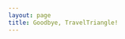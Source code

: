 ```yaml
---
layout: page
title: Goodbye, TravelTriangle!
---
```


<link href="https://fonts.googleapis.com/css?family=Caveat" rel="stylesheet">

<style type="text/css">
  #messageContainer {
    font-family: 'Caveat';
    font-size: 1.7rem;
  }
  /* code for animated blinking cursor */
  .typed-cursor{
      opacity: 1;
      font-weight: 100;
      font-size: 1.6rem;
      -webkit-animation: blink 0.7s infinite;
      -moz-animation: blink 0.7s infinite;
      -ms-animation: blink 0.7s infinite;
      -o-animation: blink 0.7s infinite;
      animation: blink 0.7s infinite;
  }
  @-keyframes blink{
      0% { opacity:1; }
      50% { opacity:0; }
      100% { opacity:1; }
  }
  @-webkit-keyframes blink{
      0% { opacity:1; }
      50% { opacity:0; }
      100% { opacity:1; }
  }
  @-moz-keyframes blink{
      0% { opacity:1; }
      50% { opacity:0; }
      100% { opacity:1; }
  }
  @-ms-keyframes blink{
      0% { opacity:1; }
      50% { opacity:0; }
      100% { opacity:1; }
  }
  @-o-keyframes blink{
      0% { opacity:1; }
      50% { opacity:0; }
      100% { opacity:1; }
  }
</style>


<div id="divId">
  <span id="messageContainer" style="white-space:pre;"></span>
</div>

<script src="{{ site.baseurl }}/assets/js/jquery.min.js"></script>
<script src="{{ site.baseurl }}/assets/js/typed.js" ></script>
<script>
  $(function(){


      var message= "^2000Dear Triangulars," +

      "\n\n^1000After 2.2 years of ^500exciting and ^500memorable stint with TravelTriangle, \n^1000today I am saying you all goodbye to pursue other career opportunities." +

      "\n\n^1000I have enjoyed working for this company and I appreciate having had\nthis wonderful opportunity to work with ^500you all." +

      "\n\n^1000During this time, ^500you all have provided me support, and through your \n^1000encouragement, I have been able to excel at the work offered to me." +

      "\n\n^1000With many of you, I have shared a unique ^500camaraderie ^500which I hope \nwill continue in the years to come ^500even though I shall not be here \nwith the company." +

      "\n\n^1000I look forward to this new position that brings forth new challenges\nand adds more diverse experience to my career." +

      "\n\n^1000I do wish you and the company every success in all future endeavors." +

      "\n\n^1000Do stay in touch, with any means you would like below:" +

      "\n\n^500<span style='color:#ec1c24'>Phone</span> : <a href='tel:+919971641265'>+91 9971641265</a>" +
      "\n^500<span style='color:#0078d7'>Email</span> : <a href='mailto:manvendrask@live.com'>manvendrask@live.com</a>"+
      "\n^500<span style='color:#55acee'>Twitter</span> : <a target='_blank' href='https://twitter.com/Manvendra_SK'>Manvendra_SK</a>"+
      "\n^500<span style='color:#4867aa'>Facebook</span> : <a target='_blank' href='https://www.facebook.com/ManvendraSK'>ManvendraSK</a>"+
      // "\n^500<span style='color:#00aff0'>Skype</span> : manvendrask"+
      // "\n^500<span style='color:#005a9c'>Web</span> : <a target='_blank' href='http://www.manvendrask.com'>http://www.manvendrask.com</a>"+


      "\n\n\n^1000Your friend," +
      "\n^1000Manvendra ^500Singh^200.^200.^200. ^1000:^300-^300)^500\n^500\n";

      if ($("body").width() <= 768) { 
        message = "^2000Dear Triangulars," +

        "\n\n^1000After 2.2 years of ^500exciting and \n^500memorable stint with TravelTriangle, \n^1000today I am saying you all goodbye to \npursue other career opportunities." +

        "\n\n^1000I have enjoyed working for this \ncompany and I appreciate having \nhad this wonderful opportunity \nto work with ^500you all." +

        "\n\n^1000During this time, ^500you all have \nprovided me support, and through \nyour ^1000encouragement, I have been \nable to excel at the work offered \nto me." +

        "\n\n^1000With many of you, I have \nshared a unique ^500camaraderie \n^500which I hope will continue in the \nyears to come ^500even though I shall \nnot be here with the company." +

        "\n\n^1000I look forward to this new position \nthat brings forth new challenges \nand adds more diverse experience \nto my career." +

        "\n\n^1000I do wish you and the company \nevery success in all future endeavors." +

        "\n\n^1000Do stay in touch, with any means \nyou would like below:" +

        "\n\n^500<span style='color:#ec1c24'>Phone</span> : <a href='tel:+919971641265'>+91 9971641265</a>" +
        "\n^500<span style='color:#0078d7'>Email</span> : <a href='mailto:manvendrask@live.com'>manvendrask@live.com</a>"+
        "\n^500<span style='color:#55acee'>Twitter</span> : <a target='_blank' href='https://twitter.com/Manvendra_SK'>Manvendra_SK</a>"+
        "\n^500<span style='color:#4867aa'>Facebook</span> : <a target='_blank' href='https://www.facebook.com/ManvendraSK'>ManvendraSK</a>"+
        // "\n^500<span style='color:#00aff0'>Skype</span> : manvendrask"+
        // "\n^500<span style='color:#005a9c'>Web</span> : <a target='_blank' href='http://www.manvendrask.com'>http://manvendrask.com</a>"+


        "\n\n\n^1000Your friend," +
        "\n^1000Manvendra ^500Singh^200.^200.^200. ^1000:^300-^300)^500\n^500\n";
      }

      $("#messageContainer").typed({
          strings: [message],
          contentType: 'html',
          typeSpeed: 20,
          callback: function() {
              clearInterval(intervalId);
          },

      });

      var intervalId;

      setTimeout(function() {
        intervalId = setInterval(function() {
          var scrollEnd = $(document).height() - $("#divId").height();
          window.scrollBy(0, scrollEnd);
        }, 10);
      }, 5000);
      


  });
</script>
